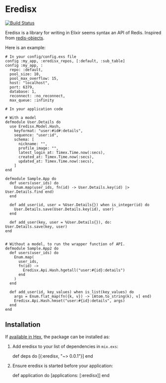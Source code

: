 # Eredisx

[![Build Status](https://travis-ci.org/hagiyat/eredisx.svg?branch=master)](https://travis-ci.org/hagiyat/eredisx)

Eredisx is a library for writing in Elixir seems syntax an API of Redis.
Inspired from [redis-objects](https://github.com/nateware/redis-objects).

Here is an example:

```
# In your config/config.exs file
config :my_app, :eredisx_repos, [:default, :sub_table]
config :my_app, :
  repo: :default,
  pool_size: 10,
  pool_max_overflow: 15,
  host: "localhost",
  port: 6379,
  database: 1,
  reconnect: :no_reconnect,
  max_queue: :infinity

# In your application code

# With a model
defmodule User.Details do
  use Eredisx.Model.Hash,
    keyformat: "user:#id#:details",
    sequence: "user:id",
    schema: [
      nickname: "",
      profile_image: "",
      latest_login_at: Timex.Time.now(:secs),
      created_at: Timex.Time.now(:secs),
      updated_at: Timex.Time.now(:secs),
    ]
end

defmodule Sample.App do
  def users(user_ids) do
    Enum.map(user_ids, fn(id) -> User.Details.key(id) |> User.Details.find end)
  end

  def add_user(id, user = %User.Details{}) when is_integer(id) do
    User.Details.save(User.Details.key(id), user)
  end

  def add_user(key, user = %User.Details{}), do: User.Details.save(key, user)
end


# Without a model, to run the wrapper function of API.
defmodule Sample.App2 do
  def users(user_ids) do
    Enum.map(
      user_ids,
      fn(id) ->
        Eredisx.Api.Hash.hgetall("user:#{id}:details")
      end
    )
  end

  def add_user(id, key_values) when is_list(key_values) do
    args = Enum.flat_map(fn({k, v}) -> [Atom.to_string(k), v] end)
    Eredisx.Api.Hash.hmset("user:#{id}:details", args)
  end
end
```

## Installation

If [available in Hex](https://hex.pm/docs/publish), the package can be installed as:

  1. Add eredisx to your list of dependencies in `mix.exs`:

        def deps do
          [{:eredisx, "~> 0.0.1"}]
        end

  2. Ensure eredisx is started before your application:

        def application do
          [applications: [:eredisx]]
        end

